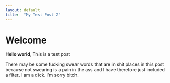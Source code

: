 ```yaml
---
layout: default
title:  "My Test Post 2"
---
```


# Welcome

**Hello world**, This is a test post

There may be some fucking swear words that are in shit places in this post because not swearing is a pain in the ass and I have therefore just included a filter. I am a dick. I'm sorry bitch.